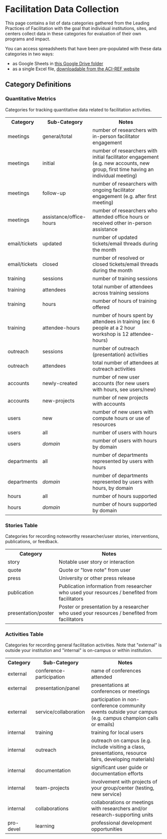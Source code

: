 <h1>Facilitation Data Collection</h1>

<p>This page contains a list of data categories gathered from the Leading Practices of Facilitation
with the goal that individual institutions, sites, and centers collect data in these categories for evaluation 
of their own programs and impact.</p>

<p>You can access spreadsheets that have been pre-populated with these data categories in two ways: </p>
<ul>
<li> as Google Sheets in 
<a href="https://drive.google.com/drive/u/1/folders/1eOOfl1QK00sPi8sBlacCOSwjEHrecSoM">this Google Drive folder</a></li>
<li>as a single Excel file, <a href="https://aciref.org/wp-content/uploads/2018/10/facilitation_data.xlsx">downloadable from the ACI-REF website</a> </li>
</ul>

<h2>Category Definitions</h2>

<h3>Quantitative Metrics</h3>

<p>Categories for tracking quantitative data related to facilitation activities.</p>

<table>
<tr><th>Category</th><th>Sub-Category</th><th>Notes</th></tr>
<tr><td>meetings</td><td>general/total</td><td>number of researchers with in-person facilitator engagement</td></tr>
<tr><td>meetings</td><td>initial</td><td>number of researchers with initial facilitator engagement (e.g. new accounts, new group, first time having an individual meeting)</td></tr>
<tr><td>meetings</td><td>follow-up</td><td>number of researchers with ongoing facilitator engagement (e.g. after first meeting)</td></tr>
<tr><td>meetings</td><td>assistance/office-hours</td><td>number of researchers who attended office hours or received other in-person assistance</td></tr>
<tr><td>email/tickets</td><td>updated</td><td>number of updated tickets/email threads during the month</td></tr>
<tr><td>email/tickets</td><td>closed</td><td>number of resolved or closed tickets/email threads during the month</td></tr>
<tr><td>training</td><td>sessions</td><td>number of training sessions</td></tr>
<tr><td>training</td><td>attendees</td><td>total number of attendees across training sessions</td></tr>
<tr><td>training</td><td>hours</td><td>number of hours of training offered</td></tr>
<tr><td>training</td><td>attendee-hours</td><td>number of hours spent by attendees in training (ex: 6 people at a 2 hour workshop is 12 attendee-hours)</td></tr>
<tr><td>outreach</td><td>sessions</td><td>number of outreach (presentation) activities</td></tr>
<tr><td>outreach</td><td>attendees</td><td>total number of attendees at outreach activities</td></tr>
<tr><td>accounts</td><td>newly-created</td><td>number of new user accounts (for new users with hours, see users/new)</td></tr>
<tr><td>accounts</td><td>new-projects</td><td>number of new projects with accounts</td></tr>
<tr><td>users</td><td>new</td><td>number of new users with compute hours or use of resources</td></tr>
<tr><td>users</td><td>all</td><td>number of users with hours</td></tr>
<tr><td>users</td><td><i>domain</i></td><td>number of users with hours by domain</td></tr>
<tr><td>departments</td><td>all</td><td>number of departments represented by users with hours</td></tr>
<tr><td>departments</td><td><i>domain</i></td><td>number of departments represented by users with hours, by domain</td></tr>
<tr><td>hours</td><td>all</td><td>number of hours supported</td></tr>
<tr><td>hours</td><td><i>domain</i></td><td>number of hours supported by domain</td></tr>
</table>

<h3>Stories Table</h3>

<p>Categories for recording noteworthy researcher/user stories, interventions, publications, or feedback.</p>

<table>
<tr><th>Category</th><th>Notes</th></tr>
<tr><td>story</td><td>Notable user story or interaction</td></tr>
<tr><td>quote</td><td>Quote or "love note" from user</td></tr>
<tr><td>press</td><td>University or other press release</td></tr>
<tr><td>publication</td><td>Publication information from researcher who used your resources / benefited from facilitators</td></tr>
<tr><td>presentation/poster</td><td>Poster or presentation by a researcher who used your resources / benefited from facilitators</td></tr>
</table>

<h3>Activities Table</h3>

<p>Categories for recording general facilitation activities.  Note that "external" is outside your 
institution and "internal" is on-campus or within institution.</p>

<table>
<tr><th>Category</th><th>Sub-Category</th><th>Notes</th></tr>
<tr><td>external</td><td>conference-participation</td><td>name of conferences attended</td></tr>
<tr><td>external</td><td>presentation/panel</td><td>presentations at conferences or meetings</td></tr>
<tr><td>external</td><td>service/collaboration</td><td>participation in non-conference community events outside your campus (e.g. campus champion calls or emails)</td></tr>
<tr><td>internal</td><td>training</td><td>training for local users</td></tr>
<tr><td>internal</td><td>outreach</td><td>outreach on campus (e.g. include visiting a class, presentations, resource fairs, developing materials)</td></tr>
<tr><td>internal</td><td>documentation</td><td>significant user guide or documentation efforts</td></tr>
<tr><td>internal</td><td>team-projects</td><td>involvement with projects of your group/center (testing, new service)</td></tr>
<tr><td>internal</td><td>collaborations</td><td>collaborations or meetings with researchers and/or research-supporting units</td></tr>
<tr><td>pro-devel</td><td>learning</td><td>professional development opportunities</td></tr>
</table>
